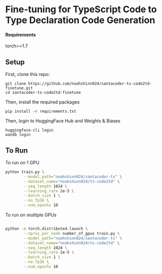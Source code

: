 # Fine-tuning for TypeScript Code to Type Declaration Code Generation

#### Requirements
torch>=1.7

## Setup

First, clone this repo:

```
git clone https://github.com/noahshinn024/santacoder-ts-code2td-finetune.git
cd santacoder-ts-code2td-finetune
```

Then, install the required packages

```
pip install -r requirements.txt
```

Then, login to HuggingFace Hub and Weights & Biases

```
huggingface-cli login
wandb login
```

## To Run
To run on 1 GPU

```bash
python train.py \
        --model_path="noahshinn024/santacoder-ts" \
        --dataset_name="noahshinn024/ts-code2td" \
        --seq_length 1024 \
        --learning_rate 2e-5 \
        --batch_size 1 \
        --no_fp16 \
        --num_epochs 10
```

To run on multiple GPUs
```bash

python -m torch.distributed.launch \
        --nproc_per_node number_of_gpus train.py \
        --model_path="noahshinn024/santacoder-ts" \
        --dataset_name="noahshinn024/ts-code2td" \
        --seq_length 1024 \
        --learning_rate 2e-5 \
        --batch_size 1 \
        --no_fp16 \
        --num_epochs 10
```

